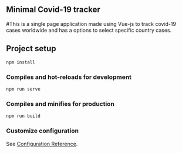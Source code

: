 ## Minimal Covid-19 tracker

#This is a single page application made using Vue-js to track covid-19 cases worldwide and has a options to select specific country cases.


## Project setup
```
npm install
```

### Compiles and hot-reloads for development
```
npm run serve
```

### Compiles and minifies for production
```
npm run build
```

### Customize configuration
See [Configuration Reference](https://cli.vuejs.org/config/).
